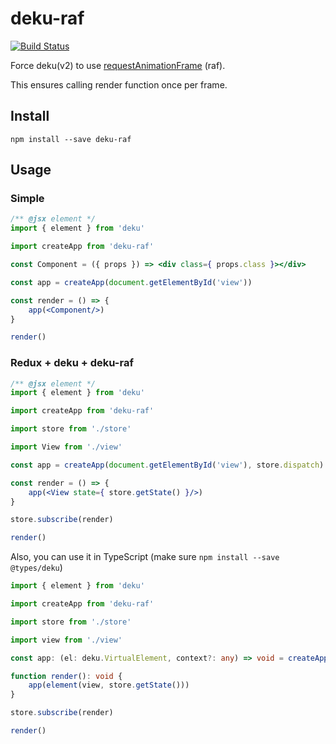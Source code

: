 # deku-raf

[![Build Status](https://travis-ci.org/pocka/deku-raf.svg?branch=master)](https://travis-ci.org/pocka/deku-raf)

Force deku(v2) to use [requestAnimationFrame](https://developer.mozilla.org/en-US/docs/Web/API/window/requestAnimationFrame) (raf).


This ensures calling render function once per frame.

## Install
```
npm install --save deku-raf
```

## Usage

### Simple
```jsx
/** @jsx element */
import { element } from 'deku'

import createApp from 'deku-raf'

const Component = ({ props }) => <div class={ props.class }></div>

const app = createApp(document.getElementById('view'))

const render = () => {
	app(<Component/>)
}

render()
```

### Redux + deku + deku-raf
```jsx
/** @jsx element */
import { element } from 'deku'

import createApp from 'deku-raf'

import store from './store'

import View from './view'

const app = createApp(document.getElementById('view'), store.dispatch)

const render = () => {
	app(<View state={ store.getState() }/>)
}

store.subscribe(render)

render()
```

Also, you can use it in TypeScript (make sure `npm install --save @types/deku`)
```typescript
import { element } from 'deku'

import createApp from 'deku-raf'

import store from './store'

import view from './view'

const app: (el: deku.VirtualElement, context?: any) => void = createApp(document.getElementById('view'), store.dispatch)

function render(): void {
	app(element(view, store.getState()))
}

store.subscribe(render)

render()
```
